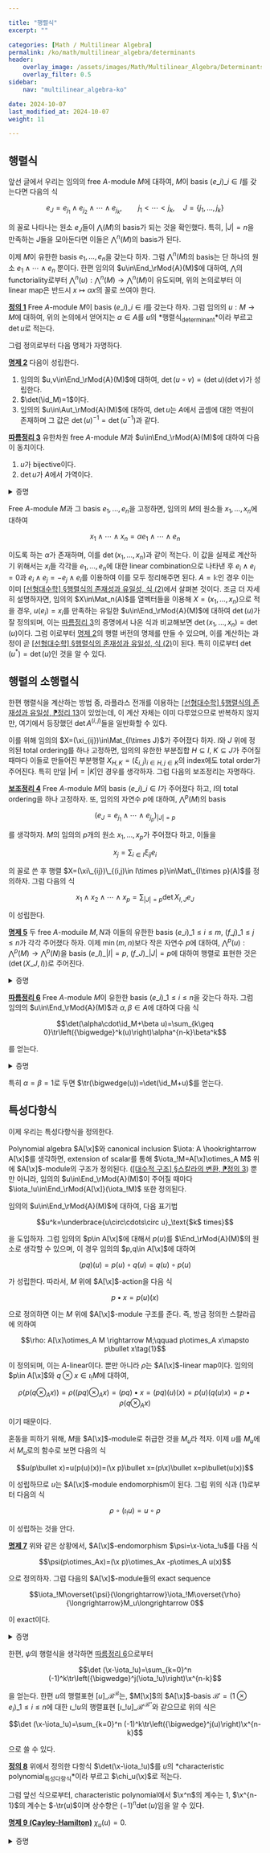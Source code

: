 ```yaml
---

title: "행렬식"
excerpt: ""

categories: [Math / Multilinear Algebra]
permalink: /ko/math/multilinear_algebra/determinants
header:
    overlay_image: /assets/images/Math/Multilinear_Algebra/Determinants.png
    overlay_filter: 0.5
sidebar: 
    nav: "multilinear_algebra-ko"

date: 2024-10-07
last_modified_at: 2024-10-07
weight: 11

---
```


## 행렬식

앞선 글에서 우리는 임의의 free $A$-module $M$에 대하여, $M$이 basis $(e\_i)\_{i\in I}$를 갖는다면 다음의 식

$$e_J=e_{j_1}\wedge e_{j_2}\wedge\cdots\wedge e_{j_k},\qquad j_1<\cdots < j_k, \quad J=\{j_1,\ldots, j_k\}$$

의 꼴로 나타나는 원소 $e_J$들이 $\bigwedge(M)$의 basis가 되는 것을 확인했다. 특히, $\lvert J\rvert=n$을 만족하는 $J$들을 모아둔다면 이들은 $\bigwedge^n(M)$의 basis가 된다. 

이제 $M$이 유한한 basis $e_1,\ldots, e_n$을 갖는다 하자. 그럼 $\bigwedge^n(M)$의 basis는 단 하나의 원소 $e_1\wedge\cdots\wedge e_n$ 뿐이다. 한편 임의의 $u\in\End_\rMod{A}(M)$에 대하여, $\bigwedge$의 functoriality로부터 $\bigwedge^n(u):\bigwedge^n(M)\rightarrow\bigwedge^n(M)$이 유도되며, 위의 논의로부터 이 linear map은 반드시 $x\mapsto \alpha x$의 꼴로 쓰여야 한다.

<div class="definition" markdown="1">

<ins id="def1">**정의 1**</ins> Free $A$-module $M$이 basis $(e\_i)\_{i\in I}$를 갖는다 하자. 그럼 임의의 $u:M \rightarrow M$에 대하여, 위의 논의에서 얻어지는 $\alpha\in A$를 $u$의 *행렬식<sub>determinant</sub>*이라 부르고 $\det u$로 적는다.

</div>

그럼 정의로부터 다음 명제가 자명하다.

<div class="proposition" markdown="1">

<ins id="prop2">**명제 2**</ins> 다음이 성립한다. 

1. 임의의 $u,v\in\End_\rMod{A}(M)$에 대하여, $\det(u\circ v)=(\det u)(\det v)$가 성립한다.
2. $\det(\id_M)=1$이다.
3. 임의의 $u\in\Aut_\rMod{A}(M)$에 대하여, $\det u$는 $A$에서 곱셈에 대한 역원이 존재하며 그 값은 $\det(u)^{-1}=\det(u^{-1})$과 같다.

</div>

<div class="proposition" markdown="1">

<ins id="cor3">**따름정리 3**</ins> 유한차원 free $A$-module $M$과 $u\in\End_\rMod{A}(M)$에 대하여 다음이 동치이다.

1. $u$가 bijective이다.
2. $\det u$가 $A$에서 가역이다.

</div>
<details class="proof" markdown="1">
<summary>증명</summary>

2번 조건을 가정하고 1번 조건을 보이면 충분하다. 이를 위해서는 $x_i=u(e_i)$로 정의하여

$$x_1\wedge \cdots\wedge x_n=\det(u) e_1\wedge\cdots\wedge e_n$$

를 얻은 후, 양 변에 $\det(u)^{-1}$을 곱한 후 그 식으로부터 얻어지는 기저변환을 생각하면 된다.

</details>

Free $A$-module $M$과 그 basis $e_1,\ldots, e_n$을 고정하면, 임의의 $M$의 원소들 $x_1,\ldots, x_n$에 대하여

$$x_1\wedge \cdots\wedge x_n=\alpha e_1\wedge\cdots\wedge e_n$$

이도록 하는 $\alpha$가 존재하며, 이를 $\det(x_1,\ldots, x_n)$과 같이 적는다. 이 값을 실제로 계산하기 위해서는 $x_i$들 각각을 $e_1,\ldots, e_n$에 대한 linear combination으로 나타낸 후 $e_i\wedge e_i=0$과 $e_i\wedge e_j=-e_j\wedge e_i$를 이용하여 이를 모두 정리해주면 된다. $A=\mathbb{k}$인 경우 이는 이미 [\[선형대수학\] §행렬식의 존재성과 유일성, 식 (2)](/ko/math/linear_algebra/existence_and_uniqueness_of_determinant#lem2)에서 살펴본 것이다. 조금 더 자세히 설명하자면, 임의의 $X\in\Mat_n(A)$를 열벡터들을 이용해 $X=(x_1,\ldots, x_n)$으로 적을 경우, $u(e_i)=x_i$를 만족하는 유일한 $u\in\End_\rMod{A}(M)$에 대하여 $\det(u)$가 잘 정의되며, 이는 [따름정리 3](#cor3)의 증명에서 나온 식과 비교해보면 $\det (x_1,\ldots, x_n)=\det(u)$이다. 그럼 이로부터 [명제 2](#prop2)의 행렬 버전의 명제를 만들 수 있으며, 이를 계산하는 과정이 곧 [\[선형대수학\] §행렬식의 존재성과 유일성, 식 (2)](/ko/math/linear_algebra/existence_and_uniqueness_of_determinant#lem2)이 된다. 특히 이로부터 $\det(u^\ast)=\det(u)$인 것을 알 수 있다.

## 행렬의 소행렬식

한편 행렬식을 계산하는 방법 중, 라플라스 전개를 이용하는 [\[선형대수학\] §행렬식의 존재성과 유일성, ⁋정리 13](/ko/math/linear_algebra/existence_and_uniqueness_of_determinant#thm13)이 있었는데, 이 계산 자체는 이미 다루었으므로 반복하지 않지만, 여기에서 등장했던 $\det A^{(i,j)}$들을 일반화할 수 있다.

이를 위해 임의의 $X=(\xi_{ij})\in\Mat_{I\times J}$가 주어졌다 하자. $I$와 $J$ 위에 정의된 total ordering를 하나 고정하면, 임의의 유한한 부분집합 $H\subseteq I$, $K\subseteq J$가 주어질 때마다 이들로 만들어진 부분행렬 $X_{H,K}=(\xi_{i,j})_{i\in H,j\in K}$의 index에도 total order가 주어진다. 특히 만일 $\lvert H\rvert=\lvert K\rvert$인 경우를 생각하자. 그럼 다음의 보조정리는 자명하다.

<div class="proposition" markdown="1">

<ins id="lem4">**보조정리 4**</ins> Free $A$-module $M$의 basis $(e\_i)\_{i\in I}$가 주어졌다 하고, $I$의 total ordering을 하나 고정하자. 또, 임의의 자연수 $p$에 대하여, $\bigwedge^p(M)$의 basis

$$(e_J=e_{j_1}\wedge\cdots\wedge e_{j_p})_{\lvert J\rvert=p}$$

를 생각하자. $M$의 임의의 $p$개의 원소 $x_1,\ldots, x_p$가 주어졌다 하고, 이들을

$$x_j=\sum_{i\in I} \xi_{ij}e_i$$

의 꼴로 쓴 후 행렬 $X=(\xi\_{ij})\_{(i,j)\in I\times p}\in\Mat\_{I\times p}(A)$를 정의하자. 그럼 다음의 식

$$x_1\wedge x_2\wedge\cdots\wedge x_p=\sum_{\lvert J\rvert=p}\det X_{I,J}e_J$$

이 성립한다. 

</div>

<div class="proposition" markdown="1">

<ins id="prop5">**명제 5**</ins> 두 free $A$-moduile $M,N$과 이들의 유한한 basis $(e\_i)\_{1\leq i\leq m}$, $(f\_j)\_{1\leq j\leq n}$가 각각 주어졌다 하자. 이제 $\min(m,n)$보다 작은 자연수 $p$에 대하여, $\bigwedge^p(u):\bigwedge^p(M) \rightarrow\bigwedge^p(N)$을 basis $(e\_I)\_{\lvert I\rvert=p}$, $(f\_J)\_{\lvert J\rvert=p}$에 대하여 행렬로 표현한 것은 $(\det(X\_{J,I}))$로 주어진다.

</div>
<details class="proof" markdown="1">
<summary>증명</summary>

주어진 상황에서 $I$의 원소들을 $i\_1<\cdots i\_p$로 크기 순으로 나열하자. 그럼 $\bigwedge^p(u)$의 정의에 의하여

$${\bigwedge}^p(u)=u(e_{i_1})\wedge\cdots\wedge u(e_{i_p})$$

이므로, 앞선 보조정리를 적용하면 된다.

</details>

<div class="proposition" markdown="1">

<ins id="cor6">**따름정리 6**</ins> Free $A$-module $M$이 유한한 basis $(e\_i)\_{1\leq i\leq n}$을 갖는다 하자. 그럼 임의의 $u\in\End_\rMod{A}(M)$과 $\alpha,\beta\in A$에 대하여 다음 식

$$\det(\alpha\cdot\id_M+\beta u)=\sum_{k\geq 0}\tr\left({\bigwedge}^k(u)\right)\alpha^{n-k}\beta^k$$

를 얻는다. 

</div>
<details class="proof" markdown="1">
<summary>증명</summary>

좌변은 다음의 wedge

$$(\alpha e_1+\beta u(e_1))\wedge\cdots\wedge(\alpha e_n+\beta u(e_n))$$

를 $e_1\wedge\cdots\wedge e_n$의 배수로 되돌려 놓으며 생긴다. 위의 식을 전부 전개하면, 이는 $0\leq p\leq n$을 만족하는 정수 $p$, $\lvert P\rvert=p$를 만족하는 $\\{1,\ldots, n\\}$의 부분집합 $P$, 그리고 다음의 식

$$x_i=\begin{cases}u(e_i)&\text{if $i\in P$}\\e_i&\text{otherwise}\end{cases}$$

으로 정의된 $x_i$들로 정의한 $\bigwedge^n(M)$의 원소 $x_P=x_1\wedge\cdots\wedge x_n$에 대하여 $\alpha^{n-p}\beta^p x_P$들을 다 더한 것과 같다. 

위의 꼴의 $x_P$를 단순화하기 위해, $\\{1,\ldots, n\\}\setminus P=Q$라 하고, $P,Q$의 원소들을 각각 크기별로 배열하여

$$P=\{i_1< i_2<\cdots< i_p\},\qquad Q=\{j_1< j_2<\cdots < j_{n-p}\}$$

라 하자. 그럼 $P$의 원소들과 $Q$의 원소들의 순서를 각각 바꾸어

$$x_P=\gamma_{P,Q}e_{j_1}\wedge\cdots\wedge e_{j_{n-p}}\wedge u(e_{i_1})\wedge\cdots u(e_{i_{n-p}})$$

로 쓸 수 있다. 여기서 $\gamma_{P,Q}$는 이들의 순서를 바꾸며 생기는 부호이며, 구체적으로는 다음 식

$$\gamma_{P,Q}=(-1)^{\lvert A\rvert},\qquad A=\{(p,q)\in P\times Q\mid p>q\}$$

으로 주어진다. 그럼 $X$의 정의와 [보조정리 4](#lem4)에 의해 

$$u(e_{i_1})\wedge\cdots\wedge u(e_{i_p})=\sum_{\lvert I\rvert=p}\det(X_{I,Q})e_Q$$

이므로, 이를 대입하면

$$x_P=\gamma_{P,Q}\sum_{\lvert I\rvert=p}\det X_{I,P} e_Q\wedge e_I$$

를 얻는다. 그런데 $\lvert I\rvert=p$이고 $\lvert Q\rvert=n-p$이므로, 이들은 $I=P$가 아닌 이상 항상 겹치는 $e_i$를 갖고 따라서 위의 식은

$$x_P=\det (X_{P,P} )e_1\wedge e_2\wedge\cdots\wedge e_n$$

으로 쓸 수 있다. [명제 5](#prop5)에 의하여, 고정된 $p$에 대해 $\lvert P\rvert=p$를 만족하는 모든 $p$에 대해 $\det(X_{p,p})$를 모두 더한 것이 $\tr\left(\bigwedge^k(u)\right)$이므로 이로써 증명이 완료된다. 

</details>

특히 $\alpha=\beta=1$로 두면 $\tr(\bigwedge(u))=\det(\id_M+u)$를 얻는다. 

## 특성다항식

이제 우리는 특성다항식을 정의한다. 

Polynomial algebra $A[\x]$와 canonical inclusion $\iota: A \hookrightarrow A[\x]$를 생각하면, extension of scalar를 통해 $\iota_!M=A[\x]\otimes_A M$ 위에 $A[\x]$-module의 구조가 정의된다. ([\[대수적 구조\] §스칼라의 변환, ⁋정의 3](/ko/math/algebraic_structures/change_of_base_ring#def3)) 뿐만 아니라, 임의의 $u\in\End_\rMod{A}(M)$이 주어질 때마다 $\iota_!u\in\End_\rMod{A[\x]}(\iota_!M)$ 또한 정의된다.

임의의 $u\in\End_\rMod{A}(M)$에 대하여, 다음 표기법

$$u^k=\underbrace{u\circ\cdots\circ u}_\text{$k$ times}$$

을 도입하자. 그럼 임의의 $p\in A[\x]$에 대해서 $p(u)$를 $\End_\rMod{A}(M)$의 원소로 생각할 수 있으며, 이 경우 임의의 $p,q\in A[\x]$에 대하여

$$(pq)(u)=p(u)\circ q(u)=q(u)\circ p(u)$$

가 성립한다. 따라서, $M$ 위에 $A[\x]$-action을 다음 식

$$p\bullet x=p(u)(x)$$

으로 정의하면 이는 $M$ 위에 $A[\x]$-module 구조를 준다. 즉, 방금 정의한 스칼라곱에 의하여

$$\rho: A[\x]\otimes_A M \rightarrow M;\qquad p\otimes_A x\mapsto p\bullet x\tag{1}$$

이 정의되며, 이는 $A$-linear이다. 뿐만 아니라 $\rho$는 $A[\x]$-linear map이다. 임의의 $p\in A[\x]$와 $q\otimes x\in \iota_!M$에 대하여,

$$\rho(p(q\otimes_Ax))=\rho((pq)\otimes_Ax)=(pq)\bullet x=(pq)(u)(x)=p(u)(q(u)x)=p\bullet\rho(q\otimes_Ax)$$

이기 때문이다. 

혼동을 피하기 위해, $M$을 $A[\x]$-module로 취급한 것을 $M_u$라 적자. 이제 $u$를 $M_u$에서 $M_u$로의 함수로 보면 다음의 식

$$u(p\bullet x)=u(p(u)(x))=(\x p)\bullet x=(p\x)\bullet x=p\bullet(u(x))$$

이 성립하므로 $u$는 $A[\x]$-module endomorphism이 된다. 그럼 위의 식과 (1)로부터 다음의 식

$$\rho\circ(\iota_!u)=u\circ\rho$$

이 성립하는 것을 안다.

<div class="proposition" markdown="1">

<ins id="prop7">**명제 7**</ins> 위와 같은 상황에서, $A[\x]$-endomorphism $\psi=\x-\iota_!u$를 다음 식

$$\psi(p\otimes_Ax)=(\x p)\otimes_Ax -p\otimes_A u(x)$$

으로 정의하자. 그럼 다음의 $A[\x]$-module들의 exact sequence

$$\iota_!M\overset{\psi}{\longrightarrow}\iota_!M\overset{\rho}{\longrightarrow}M_u\longrightarrow 0$$

이 exact이다. 

</div>
<details class="proof" markdown="1">
<summary>증명</summary>

$\ker\rho\subseteq \im\psi$인 것만 보이면 충분하다. $z\in\ker\rho$가 임의로 주어졌다 하자. 그럼 $z$를 $p\otimes_A x$의 꼴의 원소들의 합으로 분해한 후, 다시 $p$들을 $1,\x,\x^2,\ldots$들의 일차결합으로 생각하여 분해한 후 $\x^k$들에 맞추어 합을 다시 쓰는 방식으로 

$$z=\sum_k \x^k\otimes_A x_k,\qquad x_k\in M$$

으로 적어줄 수 있다. 그럼 $z\in\ker\rho$라는 조건으로부터,

$$\rho(z)=\sum_k u^k(\x_k)=0$$

을 얻는다. 이제 $\sum 1\otimes u^k(x_k)=0$이므로, 이로부터

$$z=\sum_k (\x^k\otimes_A x_k-1\otimes_A u^k(x_k))=\sum_k (\x^k-\iota_!u^k))(1\otimes x_k)$$

인데, 어차피 $\iota_!M=A[\x]\otimes_A M$에서 $\x$는 $A[\x]$ 부분에 작용하고, $\iota_!u$는 $M$에 작용하므로 이들의 곱셈은 순서를 바꿀 수 있다. 즉 위의 식을

$$\sum_k (\x-\iota_!u)\circ\left(\sum_{j=0}^{k-1} \x^j (\iota_!u)^{k-j-1}\right)$$

으로 쓸 수 있으므로 증명이 완료된다. 

</details>

한편, $\psi$의 행렬식을 생각하면 [따름정리 6](#cor6)으로부터 

$$\det (\x-\iota_!u)=\sum_{k=0}^n (-1)^k\tr\left({\bigwedge}^j(\iota_!u)\right)\x^{n-k}$$

을 얻는다. 한편 $u$의 행렬표현 $[u]\_\mathcal{B}^\mathcal{B}$는, $M[\x]$의 $A[\x]$-basis $\mathcal{B}'=(1\otimes e_i)\_{1\leq i\leq n}$에 대한 $\iota\_!u$의 행렬표현 $[\iota\_!u]\_{\mathcal{B}'}^{\mathcal{B}''}$와 같으므로 위의 식은

$$\det (\x-\iota_!u)=\sum_{k=0}^n (-1)^k\tr\left({\bigwedge}^j(u)\right)\x^{n-k}$$

으로 쓸 수 있다. 

<div class="definition" markdown="1">

<ins id="def8">**정의 8**</ins> 위에서 정의한 다항식 $\det(\x-\iota_!u)$를 $u$의 *characteristic polynomial<sub>특성다항식</sub>*이라 부르고 $\chi_u(\x)$로 적는다. 

</div>

그럼 앞선 식으로부터, characteristic polynomial에서 $\x^n$의 계수는 $1$, $\x^{n-1}$의 계수는 $-\tr(u)$이며 상수항은 $(-1)^n\det(u)$임을 알 수 있다. 

<div class="proposition" markdown="1">

<ins id="prop9">**명제 9 (Cayley-Hamilton)**</ins> $\chi_u(u)=0$.

</div>
<details class="proof" markdown="1">
<summary>증명</summary>

보여야 할 것은 임의의 $x\in M$에 대하여 $\chi_u(u)(x)=0$인 것을 보여야 한다. 그런데 $\chi_u(u)(x)$는, 식 (1)을 사용하면, $\rho(\chi_u(\x)\otimes_Ax)$와 같다. 이제

$$\chi_u(\x)\otimes_Ax=\chi_u(\x)(1\otimes_Ax)=\det(\x-\iota_!u)(1\otimes_Ax)$$

이다. 그런데 라플라스 전개를 생각하면 임의의 행렬 $X$와 $X$의 cofactor $Y$에 대해 $XY^t=(\det X)I$가 성립하므로, 적당한 $v\in\End_\rMod{A[\x]}(\iota_!M)$이 존재하여 

$$\det(\x-\iota_!u)(1\otimes_Ax)=(\x-\iota_!u)(v(1\otimes_A x))$$

으로 쓸 수 있고 따라서 [명제 7](#prop7)에 의해 원하는 결과를 얻는다.

</details>